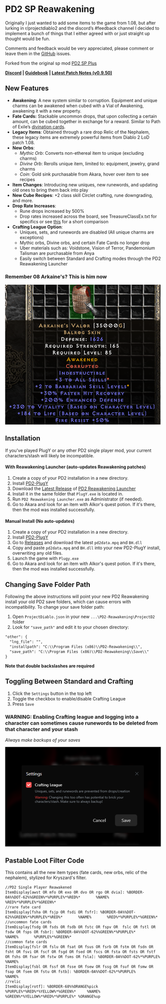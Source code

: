 # PD2 SP Reawakening

Originally I just wanted to add some items to the game from 1.08, but after lurking in r/projectdiablo2 and the discord’s #feedback channel I decided to implement a bunch of things that I either agreed with or just straight up thought would be fun.

Comments and feedback would be very appreciated, please comment or leave them in the [GitHub](https://github.com/synpoox/pd2-reawakening/issues) issues.

Forked from the original sp mod [PD2 SP Plus](https://github.com/Lukaszpg/PD2-Single-Player-Plus-mod)

**[Discord](https://discord.gg/rBCNMWaCNt) | [Guidebook](https://docs.google.com/document/d/e/2PACX-1vTqp7Uys-XhuvmhnynkNjRt2Z8e0DdEXGOJ66JhgRUDMajI9jWIxw5va9pukdOU_xotWZzO-_zdPdah/pub) | [Latest Patch Notes (v0.9.50)](https://docs.google.com/document/d/e/2PACX-1vR3xhGhIwxdrRVN61iHjrbxtlYU7LoL5VRgSj3-CvpbupDvGJvtrW8ETOZIVkyVhShOjnQrVr7qix3x/pub)**

## New Features

- **Awakening**: A new system similar to corruption. Equipment and unique charms can be awakened when cubed with a Vial of Awakening, awakening it with a new property.
- **Fate Cards:** Stackable uncommon drops, that upon collecting a certain amount, can be cubed together in exchange for a reward. Similar to Path of Exile’s [divination cards](https://pathofexile.fandom.com/wiki/Divination_card).
- **Legacy Items**: Obtained through a rare drop Relic of the Nephalem, these legacy items are extremely powerful items from Diablo 2 LoD patch 1.08.
- **New Orbs**:
  - _Mythic Orb_: Converts non-ethereal item to unique (excluding charms)
  - _Divine Orb_: Rerolls unique item, limited to: equipment, jewelry, grand charms
  - _Coin_: Gold sink purchasable from Akara, hover over item to see recipes
- **Item Changes**: Introducing new uniques, new runewords, and updating old ones to bring them back into play
- **New Cube Recipes**: +2 class skill Circlet crafting, rune downgrading, and more.
- **Drop Rate Increases**:
  - Rune drops increased by 500%
  - Drop rates increased across the board, see TreasureClassEx.txt for specifics or see [this](https://docs.google.com/spreadsheets/d/e/2PACX-1vSmG2BYE-c6W7l0ha8OcyEQROgDSKFtR99mWHuT9XM6OXW_f4ym87x-d5GrhlO37msQqxt2IJj_XRbF/pubhtml) for a short comparison
- **Crafting League Option**:
  - Uniques, sets, and runewords are disabled (All unique charms are exceptions)
  - Mythic orbs, Divine orbs, and certain Fate Cards no longer drop
  - Uber materials such as: Voidstone, Vision of Terror, Pandemonium Talisman are purchasable from Anya
  - Easily switch between Standard and Crafting modes through the PD2 Reawakening Launcher

### Remember 08 Arkaine's? This is him now

![alt text](PoHIVHh.png)

## Installation

If you've played PlugY or any other PD2 single player mod, your current characters/stash will likely be incompatible.

#### With Reawakening Launcher (auto-updates Reawakening patches)

1. Create a copy of your PD2 installation in a new directory.
1. Install [PD2-PlugY](https://github.com/BetweenWalls/PD2-PlugY)
1. Download the [Latest Release](https://github.com/synpoox/pd2-reawakening-launcher/releases/latest) of [PD2 Reawakening Launcher](https://github.com/synpoox/pd2-reawakening-launcher)
1. Install it in the same folder that `PlugY.exe` is located in.
1. Run `PD2 Reawakening Launcher.exe` as Administrator (if needed).
1. Go to Akara and look for an item with Alkor's quest potion. If it's there, then the mod was installed successfully.

#### Manual Install (No auto-updates)

1. Create a copy of your PD2 installation in a new directory.
1. Install [PD2-PlugY](https://github.com/BetweenWalls/PD2-PlugY)
1. Go to [Releases](https://github.com/synpoox/pd2-reawakening/releases) and download the latest `pd2data.mpq` and `BH.dll`
1. Copy and paste `pd2data.mpq` and `BH.dll` into your new PD2-PlugY install, overwriting any old files.
1. Launch the game with `Plugy.exe`
1. Go to Akara and look for an item with Alkor's quest potion. If it's there, then the mod was installed successfully.

## Changing Save Folder Path

Following the above instructions will point your new PD2 Reawakening install your old PD2 save folders, which can cause errors with incompatibility. To change your save folder path:

1. Open `ProjectDiablo.json` in your new `...\PD2-Reawakening\ProjectD2` folder
1. Look for `"save_path"` and edit it to your chosen directory:

```
"other": {
  "lng_file": "",
  "installpath": "C:\\Program Files (x86)\\PD2-Reawakening\\",
  "save_path": "C:\\Program Files (x86)\\PD2-Reawakening\\Save\\"
}
```
**Note that double backslashes are required**

## Toggling Between Standard and Crafting

1. Click the `Settings` button in the top left
1. Toggle the checkbox to enable/disable Crafting League
1. Press `Save`

### **WARNING: Enabling Crafting league and logging into a character can sometimes cause runewords to be deleted from that character and your stash**

_Always make backups of your saves_

![alt text](VxDrwBe.png)

## Pastable Loot Filter Code

This contains all the new item types (fate cards, new orbs, relic of the nephalem), stylized for Kryszard's filter.

```
//PD2 Single Player Reawakened
ItemDisplay[awst OR mfo OR exo OR dvo OR rgo OR dvia]: %BORDER-0A%%DOT-62%%GREEN%*%PURPLE%*%RED%*       %NAME%       %RED%*%PURPLE%*%GREEN%*
//rare fate card
ItemDisplay[fsha OR fsjp OR fsdi OR fsfr]: %BORDER-0A%%DOT-62%%GREEN%*%PURPLE%*%RED%*       %NAME%       %RED%*%PURPLE%*%GREEN%*
//uncommon fate cards
ItemDisplay[fsdg OR fsds OR fsdb OR fstc OR fspv OR  fslc OR fstl OR fsdw OR fsps OR fsbr]: %BORDER-0A%%DOT-62%%GREEN%*%PURPLE%*       %NAME%       %PURPLE%*%GREEN%*
//common fate cards
ItemDisplay[fslr OR fslu OR fsat OR fsus OR fsrb OR fstm OR fsdn OR fsht OR fsvi OR fscf OR fsgd OR fsed OR fscs OR fsta OR fsts OR fstf OR fshs OR fsar OR fstw OR fsms OR fsla]: %BORDER-0A%%DOT-62%*%PURPLE%      %NAME%      
ItemDisplay[fsbl OR fssf OR fsse OR fsew OR fssg OR fsuf OR fsmw OR fsap OR fsem OR fstu OR fstb]: %BORDER-0A%%DOT-62%*%PURPLE%      %NAME%      
//relic
ItemDisplay[rotf]: %BORDER-68%%ORANGE%pick %PURPLE%*%RED%*%YELLOW%*%GREEN%*     %NAME%     %GREEN%*%YELLOW%*%RED%*%PURPLE%* %ORANGE%up
```
